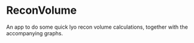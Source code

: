 # ReconVolume
An app to do some quick lyo recon volume calculations, together with the accompanying graphs. 

